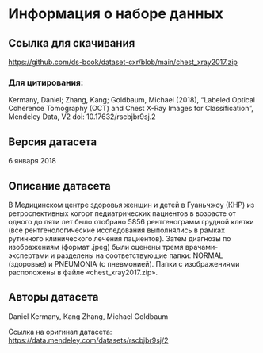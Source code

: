 # Информация о наборе данных
## Ссылка для скачивания
https://github.com/ds-book/dataset-cxr/blob/main/chest_xray2017.zip

### Для цитирования: 
Kermany, Daniel; Zhang, Kang; Goldbaum, Michael (2018), “Labeled Optical Coherence Tomography (OCT) and Chest X-Ray Images for Classification”, Mendeley Data, V2 doi: 10.17632/rscbjbr9sj.2

## Версия датасета

6 января 2018

## Описание датасета
В Медицинском центре здоровья женщин и детей в Гуаньчжоу (КНР) из ретроспективных когорт педиатрических пациентов в возрасте от одного до пяти лет было отобрано 5856 рентгенограмм грудной клетки (все рентгенологические исследования выполнялись в рамках рутинного клинического лечения пациентов). Затем диагнозы по изображениям (формат .jpeg) были оценены тремя врачами-экспертами и разделены на соответствующие папки: NORMAL (здоровые) и PNEUMONIA (с пневмонией). Папки с изображениями расположены в файле «chest_xray2017.zip».

## Авторы датасета
Daniel Kermany, Kang Zhang, Michael Goldbaum

Ссылка на оригинал датасета: https://data.mendeley.com/datasets/rscbjbr9sj/2
